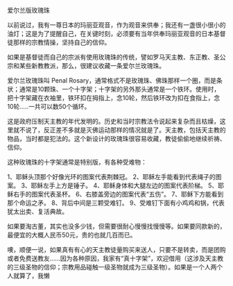 爱尔兰版玫瑰珠

以前说过，我有一尊日本的玛丽亚观音，作为观音来供奉；我还有一盏很小很小的油灯；这是为了提醒自己，在关键时刻，必须要有当年供奉玛丽亚观音的日本基督徒那样的宗教情操，坚持自己的信仰。

如果是基督徒而自己的宗派有使用玫瑰珠的传统，譬如罗马天主教、东正教、圣公宗和某些新教教派，那么，很建议收藏一条爱尔兰玫瑰珠。

爱尔兰玫瑰珠叫 Penal Rosary，通常格式不是玫瑰珠、佛珠那样一个圈，而是条状；通常是10颗珠、一个十字架；十字架的另外那头通常是一个铁环。使用时，把十字架藏在衣袖里，铁环扣在拇指上，念10轮，然后铁环改为扣在食指上，念10轮.....一共可以数50个循环。

这是政府压制天主教的年代发明的。历史和当时宗教法令说起来复杂而且枯燥，这里就不说了，反正差不多就是灭佛运动那样的情况就是了。天主教，包括天主教的物品，当时都是犯法的。这个新设计的玫瑰珠很容易收藏，教徒偷偷地继续祈祷、信仰。

这种玫瑰珠的十字架通常是特别版，有各种受难物：

1、耶稣头顶那个好像光环的图案代表荆棘冠。
2、耶稣左手能看到代表绳子的图案。
3、耶稣左手上方是锤子。
4、耶稣身体和大腿左边的图案代表阶梯。
5、耶稣右手的图案代表圣杯。
6、右膝盖旁边的图案代表“五伤”。
7、耶稣下方能看到那个命运之矛。
8、背后中间是三颗受难钉。
9、受难钉下面有小鸡鸡和锅，代表犹太出卖、复活典故。

如果要淘古董，其实也没多少钱，但需要很耐心慢慢找慢慢等。如果要同款新的，最便宜的大概人民币50元，贵的也就几百而已。

噢，顺便一说，如果真有有心的天主教徒量购买来送人，只要不是转卖，而是团购或者免费送教友......因为各种原因，我家有“真十字架”，欢迎借用（这涉及天主教的三级圣物的信仰；宗教用品碰触一级圣物就成为三级圣物）。如果是一个人两个人就算了，我懒
